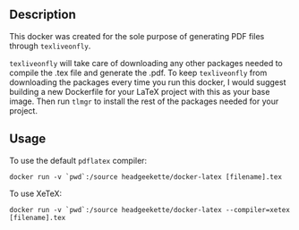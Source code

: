 
## Description

This docker was created for the sole purpose of generating PDF files through `texliveonfly`. 

`texliveonfly` will take care of downloading any other packages needed to compile the .tex file and generate the .pdf. To keep `texliveonfly` from downloading the packages every time you run this docker, I would suggest building a new Dockerfile for your LaTeX project with this as your base image. Then run `tlmgr` to install the rest of the packages needed for your project.

## Usage

To use the default `pdflatex` compiler:
```
docker run -v `pwd`:/source headgeekette/docker-latex [filename].tex
```

To use XeTeX:
```
docker run -v `pwd`:/source headgeekette/docker-latex --compiler=xetex [filename].tex
```

